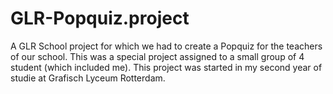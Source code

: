 # GLR-Popquiz.project
A GLR School project for which we had to create a Popquiz for the teachers of our school. This was a special project assigned to a small group of 4 student (which included me).
This project was started in my second year of studie at Grafisch Lyceum Rotterdam.
